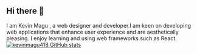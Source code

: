 ## Hi there 👋
I am Kevin Magu , a web designer and developer.I am keen on developing  web applications that enhance user experience and are aesthetically pleasing.
I enjoy learning and using  web frameworks such as React.
[![kevinmagu418 GitHub stats](https://github-readme-stats.vercel.app/api?username=kevinmagu418)](https://github.com/anuraghazra/github-readme-stats)
